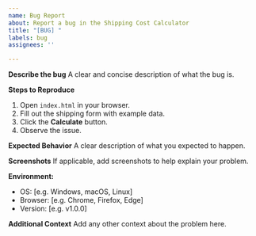 ```yaml
---
name: Bug Report
about: Report a bug in the Shipping Cost Calculator
title: "[BUG] "
labels: bug
assignees: ''

---
```


**Describe the bug**
A clear and concise description of what the bug is.

**Steps to Reproduce**
1. Open `index.html` in your browser.
2. Fill out the shipping form with example data.
3. Click the **Calculate** button.
4. Observe the issue.

**Expected Behavior**
A clear description of what you expected to happen.

**Screenshots**
If applicable, add screenshots to help explain your problem.

**Environment:**
- OS: [e.g. Windows, macOS, Linux]
- Browser: [e.g. Chrome, Firefox, Edge]
- Version: [e.g. v1.0.0]

**Additional Context**
Add any other context about the problem here.
